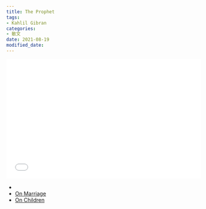 ```yaml
---
title: The Prophet
tags: 
- Kahlil Gibran
categories:
- 散文
date: 2021-08-19
modified_date: 
---
```


<iframe frameborder="no" border="0" marginwidth="0" marginheight="0" width=520 height=320 src="//music.163.com/outchain/player?type=1&id=78192760&auto=1"></iframe>

- [](./The-Coming-of-the-Ship)
- [On Marriage](./The-Prophet-On-Marriage)
- [On Children](./The-Prophet-On-Children)

